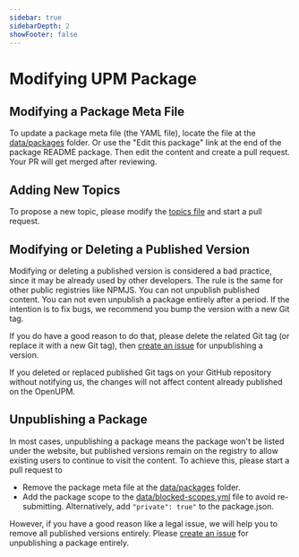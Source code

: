 ```yaml
---
sidebar: true
sidebarDepth: 2
showFooter: false
---
```

# Modifying UPM Package

## Modifying a Package Meta File

To update a package meta file (the YAML file), locate the file at the [data/packages](https://github.com/openupm/openupm/tree/master/data/packages) folder. Or use the "Edit this package" link at the end of the package README package. Then edit the content and create a pull request. Your PR will get merged after reviewing.

## Adding New Topics

To propose a new topic, please modify the [topics file](https://github.com/openupm/openupm/blob/master/data/topics.yml) and start a pull request.

## Modifying or Deleting a Published Version

Modifying or deleting a published version is considered a bad practice, since it may be already used by other developers. The rule is the same for other public registries like NPMJS. You can not unpublish published content. You can not even unpublish a package entirely after a period. If the intention is to fix bugs, we recommend you bump the version with a new Git tag.

If you do have a good reason to do that, please delete the related Git tag (or replace it with a new Git tag), then [create an issue](https://github.com/openupm/openupm/issues/new?title=Unpublish%20package%20version&template=unpublish_version.md) for unpublishing a version.

If you deleted or replaced published Git tags on your GitHub repository without notifying us, the changes will not affect content already published on the OpenUPM.

## Unpublishing a Package

In most cases, unpublishing a package means the package won't be listed under the website, but published versions remain on the registry to allow existing users to continue to visit the content. To achieve this, please start a pull request to
- Remove the package meta file at the [data/packages](https://github.com/openupm/openupm/tree/master/data/packages) folder.
- Add the package scope to the [data/blocked-scopes.yml](https://github.com/openupm/openupm/tree/master/data/blocked-scopes.yml) file to avoid re-submitting. Alternatively, add `"private": true"` to the package.json.

However, if you have a good reason like a legal issue, we will help you to remove all published versions entirely. Please [create an issue](https://github.com/openupm/openupm/issues/new?title=Unpublish%20package&template=unpublish_package.md) for unpublishing a package entirely.
